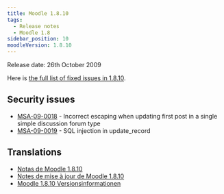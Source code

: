 ```yaml
---
title: Moodle 1.8.10
tags:
  - Release notes
  - Moodle 1.8
sidebar_position: 10
moodleVersion: 1.8.10
---
```

Release date: 26th October 2009

Here is [the full list of fixed issues in 1.8.10](http://moodle.atlassian.net/browse/MDL/fixforversion/10350).

## Security issues

- [MSA-09-0018](http://moodle.org/mod/forum/discuss.php?d=136881) - Incorrect escaping when updating first post in a single simple discussion forum type
- [MSA-09-0019](http://moodle.org/mod/forum/discuss.php?d=136882) - SQL injection in update_record

## Translations

- [Notas de Moodle 1.8.10](https://docs.moodle.org/es/Notas_de_Moodle_1.8.10)
- [Notes de mise à jour de Moodle 1.8.10](https://docs.moodle.org/fr/Notes_de_mise_à_jour_de_Moodle_1.8.10)
- [Moodle 1.8.10 Versionsinformationen](https://docs.moodle.org/de/Moodle_1.8.10_Versionsinformationen)
